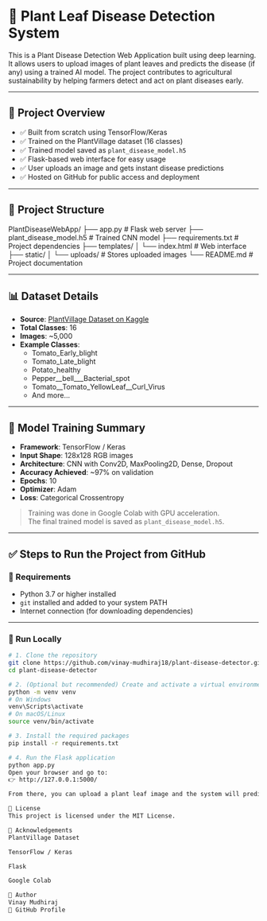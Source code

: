 # 🌿 Plant Leaf Disease Detection System

This is a Plant Disease Detection Web Application built using deep learning. It allows users to upload images of plant leaves and predicts the disease (if any) using a trained AI model. The project contributes to agricultural sustainability by helping farmers detect and act on plant diseases early.

---

## 📌 Project Overview

- ✅ Built from scratch using TensorFlow/Keras  
- ✅ Trained on the PlantVillage dataset (16 classes)  
- ✅ Trained model saved as `plant_disease_model.h5`  
- ✅ Flask-based web interface for easy usage  
- ✅ User uploads an image and gets instant disease predictions  
- ✅ Hosted on GitHub for public access and deployment  

---

## 📁 Project Structure

PlantDiseaseWebApp/
├── app.py # Flask web server
├── plant_disease_model.h5 # Trained CNN model
├── requirements.txt # Project dependencies
├── templates/
│ └── index.html # Web interface
├── static/
│ └── uploads/ # Stores uploaded images
└── README.md # Project documentation

---

## 📊 Dataset Details

- **Source**: [PlantVillage Dataset on Kaggle](https://www.kaggle.com/datasets/emmarex/plantdisease)
- **Total Classes**: 16
- **Images**: ~5,000
- **Example Classes**:
  - Tomato_Early_blight  
  - Tomato_Late_blight  
  - Potato_healthy  
  - Pepper__bell___Bacterial_spot  
  - Tomato__Tomato_YellowLeaf__Curl_Virus  
  - And more...

---

## 🤖 Model Training Summary

- **Framework**: TensorFlow / Keras  
- **Input Shape**: 128x128 RGB images  
- **Architecture**: CNN with Conv2D, MaxPooling2D, Dense, Dropout  
- **Accuracy Achieved**: ~97% on validation  
- **Epochs**: 10  
- **Optimizer**: Adam  
- **Loss**: Categorical Crossentropy  

> Training was done in Google Colab with GPU acceleration.  
> The final trained model is saved as `plant_disease_model.h5`.

---

## ✅ Steps to Run the Project from GitHub

### 🔧 Requirements

- Python 3.7 or higher installed  
- `git` installed and added to your system PATH  
- Internet connection (for downloading dependencies)

---

### 🚀 Run Locally

```bash
# 1. Clone the repository
git clone https://github.com/vinay-mudhiraj18/plant-disease-detector.git
cd plant-disease-detector

# 2. (Optional but recommended) Create and activate a virtual environment
python -m venv venv
# On Windows
venv\Scripts\activate
# On macOS/Linux
source venv/bin/activate

# 3. Install the required packages
pip install -r requirements.txt

# 4. Run the Flask application
python app.py
Open your browser and go to:
👉 http://127.0.0.1:5000/

From there, you can upload a plant leaf image and the system will predict its disease!

📜 License
This project is licensed under the MIT License.

🙌 Acknowledgements
PlantVillage Dataset

TensorFlow / Keras

Flask

Google Colab

👤 Author
Vinay Mudhiraj
🔗 GitHub Profile
